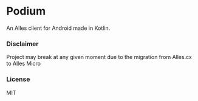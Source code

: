 # Podium

An Alles client for Android made in Kotlin.

### Disclaimer

Project may break at any given moment due to the migration from Alles.cx to Alles Micro

### License

MIT